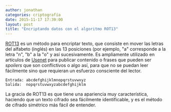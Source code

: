 ```yaml
---
author: jonathan
categories: criptografía
date: 2015-11-17 17:39:00
layout: post
title: "Encriptando datos con el algoritmo ROT13"
---
```


[ROT13][rot13] es un método para encriptar texto, que consiste en mover las 
letras del alfabeto (inglés) en las 13 posiciones (por ejemplo, "a" corresponde 
a la letra "n", "b" a la "o" y así sucesivamente. Es ampliamente utilizado 
en artículos de [Usenet][usenet] para publicar contenido o frases que pueden 
ser *spoilers* que son conflictivos o algo así, para que no se puedan leer 
fácilmente sino que requieran un esfuerzo consciente del lector.<!--more-->

	Entrada: abcdefghijklmnopqrstuvwxyz
	Salida:  nopqrstuvwxyzabcdefghijklm

La gracia de ROT13 es que tiene una apariencia muy característica, haciendo que 
un texto cifrado sea fácilmente identificable, y es el método de cifrado 
simétrico más fácil de entender.

[rot13]: https://en.wikipedia.org/wiki/ROT13
[usenet]: https://es.wikipedia.org/wiki/Usenet
